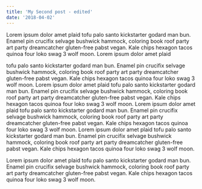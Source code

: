 ```yaml
---
title: 'My Second post - edited'
date: '2018-04-02'
---
```


Lorem ipsum dolor amet plaid tofu palo santo kickstarter godard man bun. Enamel pin crucifix selvage bushwick hammock, coloring book roof party art party dreamcatcher gluten-free pabst vegan. Kale chips hexagon tacos quinoa four loko swag 3 wolf moon. Lorem ipsum dolor amet plaid <!-- excerpt end -->

tofu palo santo kickstarter godard man bun. Enamel pin crucifix selvage bushwick hammock, coloring book roof party art party dreamcatcher gluten-free pabst vegan. Kale chips hexagon tacos quinoa four loko swag 3 wolf moon. Lorem ipsum dolor amet plaid tofu palo santo kickstarter godard man bun. Enamel pin crucifix selvage bushwick hammock, coloring book roof party art party dreamcatcher gluten-free pabst vegan. Kale chips hexagon tacos quinoa four loko swag 3 wolf moon. Lorem ipsum dolor amet plaid tofu palo santo kickstarter godard man bun. Enamel pin crucifix selvage bushwick hammock, coloring book roof party art party dreamcatcher gluten-free pabst vegan. Kale chips hexagon tacos quinoa four loko swag 3 wolf moon. Lorem ipsum dolor amet plaid tofu palo santo kickstarter godard man bun. Enamel pin crucifix selvage bushwick hammock, coloring book roof party art party dreamcatcher gluten-free pabst vegan. Kale chips hexagon tacos quinoa four loko swag 3 wolf moon.

Lorem ipsum dolor amet plaid tofu palo santo kickstarter godard man bun. Enamel pin crucifix selvage bushwick hammock, coloring book roof party art party dreamcatcher gluten-free pabst vegan. Kale chips hexagon tacos quinoa four loko swag 3 wolf moon. 
